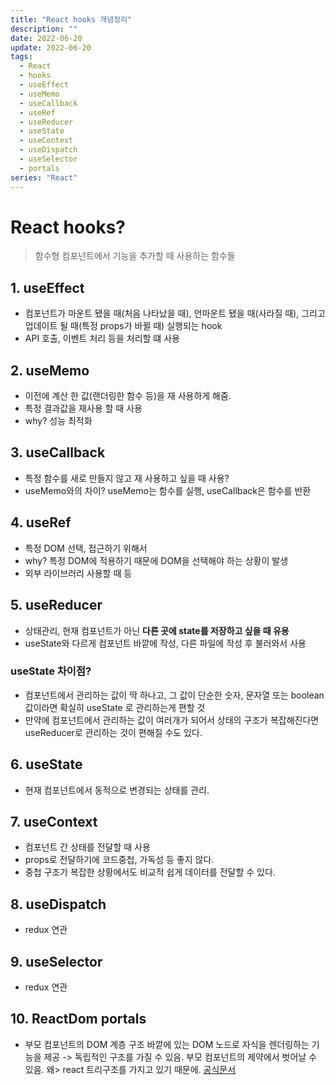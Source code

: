 ```yaml
---
title: "React hooks 개념정리"
description: ""
date: 2022-06-20
update: 2022-06-20
tags:
  - React
  - hooks
  - useEffect
  - useMemo
  - useCallback
  - useRef
  - useReducer
  - useState
  - useContext
  - useDispatch
  - useSelector
  - portals
series: "React"
---
```


# React hooks?
> 함수형 컴포넌트에서 기능을 추가할 때 사용하는 함수들

## 1. useEffect
 - 컴포넌트가 마운트 됐을 때(처음 나타났을 때), 언마운트 됐을 때(사라질 때), 그리고 업데이트 될 때(특정 props가 바뀔 때)  실행되는 hook
 - API 호출, 이벤트 처리 등을 처리할 떄 사용

## 2. useMemo
  - 이전에 계산 한 값(랜더링한 함수 등)을 재 사용하게 해줌.
  - 특정 결과값을 재사용 할 때 사용
  - why? 성능 최적화

## 3. useCallback
  - 특정 함수를 새로 만들지 않고 재 사용하고 싶을 때 사용?
  - useMemo와의 차이? useMemo는 함수를 실행, useCallback은 함수를 반환

## 4. useRef
  - 특정 DOM 선택, 접근하기 위해서
  - why? 특정 DOM에 적용하기 때문에 DOM을 선택해야 하는 상황이 발생
  - 외부 라이브러리 사용할 때 등

## 5. useReducer
  - 상태관리, 현재 컴포넌트가 아닌 **다른 곳에 state를 저장하고 싶을 때 유용**
  - useState와 다르게 컴포넌트 바깥에 작성, 다른 파일에 작성 후 불러와서 사용
  ### useState 차이점?
  - 컴포넌트에서 관리하는 값이 딱 하나고, 그 값이 단순한 숫자, 문자열 또는 boolean 값이라면 확실히 useState 로 관리하는게 편할 것
  - 만약에 컴포넌트에서 관리하는 값이 여러개가 되어서 상태의 구조가 복잡해진다면 useReducer로 관리하는 것이 편해질 수도 있다.

## 6. useState
  - 현재 컴포넌트에서 동적으로 변경되는 상태를 관리.

## 7. useContext
  - 컴포넌트 간 상태를 전달할 때 사용
  - props로 전달하기에 코드중첩, 가독성 등 좋지 않다.
  - 중첩 구조가 복잡한 상황에서도 비교적 쉽게 데이터를 전달할 수 있다.

## 8. useDispatch
  - redux 연관

## 9. useSelector
  - redux 연관

## 10. ReactDom portals
  - 부모 컴포넌트의 DOM 계층 구조 바깥에 있는 DOM 노드로 자식을 렌더링하는 기능을 제공
  -> 독립적인 구조를 가질 수 있음. 부모 컴포넌트의 제약에서 벗어날 수 있음. 왜> react 트리구조를 가지고 있기 때문에.
  [공식문서](https://ko.reactjs.org/docs/portals.html)